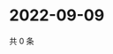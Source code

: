 # 2022-09-09

共 0 条

<!-- BEGIN WEIBO -->
<!-- 最后更新时间 Fri Sep 09 2022 17:08:31 GMT+0800 (China Standard Time) -->

<!-- END WEIBO -->
